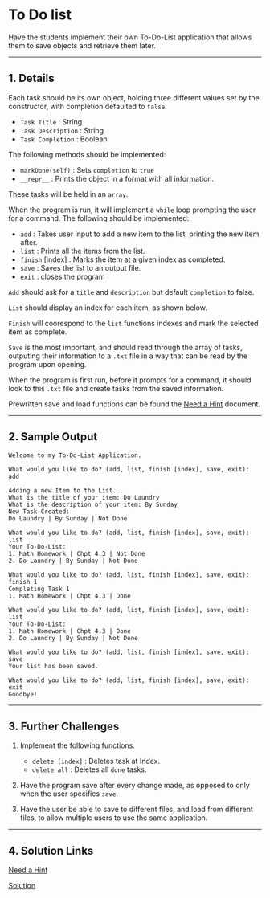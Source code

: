 # To Do list

Have the students implement their own To-Do-List application that allows them to save objects and retrieve them later.

---

## 1. Details

Each task should be its own object, holding three different values set by the constructor, with completion defaulted to `false`.

- `Task Title` : String
- `Task Description` : String
- `Task Completion` : Boolean

The following methods should be implemented:

- `markDone(self)` : Sets `completion` to `true`
- `__repr__` : Prints the object in a format with all information.

These tasks will be held in an `array`.

When the program is run, it will implement a `while` loop prompting the user for a command. The following should be implemented:

- `add` : Takes user input to add a new item to the list, printing the new item after.
- `list` : Prints all the items from the list.
- `finish` [index] : Marks the item at a given index as completed.
- `save` : Saves the list to an output file.
- `exit` : closes the program

`Add` should ask for a `title` and `description` but default `completion` to false.

`List` should display an index for each item, as shown below.

`Finish` will coorespond to the `list` functions indexes and mark the selected item as complete.

`Save` is the most important, and should read through the array of tasks, outputing their information to a `.txt` file in a way that can be read by the program upon opening.

When the program is first run, before it prompts for a command, it should look to this `.txt` file and create tasks from the saved information.

Prewritten save and load functions can be found the [Need a Hint](./HINT.md) document.

---

## 2. Sample Output


```
Welcome to my To-Do-List Application.

What would you like to do? (add, list, finish [index], save, exit): add

Adding a new Item to the List...
What is the title of your item: Do Laundry
What is the description of your item: By Sunday
New Task Created:
Do Laundry | By Sunday | Not Done

What would you like to do? (add, list, finish [index], save, exit): list
Your To-Do-List:
1. Math Homework | Chpt 4.3 | Not Done
2. Do Laundry | By Sunday | Not Done

What would you like to do? (add, list, finish [index], save, exit): finish 1
Completing Task 1
1. Math Homework | Chpt 4.3 | Done

What would you like to do? (add, list, finish [index], save, exit): list
Your To-Do-List:
1. Math Homework | Chpt 4.3 | Done
2. Do Laundry | By Sunday | Not Done

What would you like to do? (add, list, finish [index], save, exit): save
Your list has been saved.

What would you like to do? (add, list, finish [index], save, exit): exit
Goodbye!
```

---

## 3. Further Challenges

1. Implement the following functions.

    - `delete [index]` : Deletes task at Index.
    - `delete all` : Deletes all `done` tasks.

2. Have the program save after every change made, as opposed to only when the user specifies `save`.

3. Have the user be able to save to different files, and load from different files, to allow multiple users to use the same application.

---

## 4. Solution Links
[Need a Hint](./HINT.md)

[Solution](./solution.py)